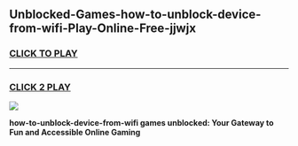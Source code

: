 
## Unblocked-Games-how-to-unblock-device-from-wifi-Play-Online-Free-jjwjx
<h3>
<a href="https://premium76.site?title=how-to-unblock-device-from-wifi&ref=26A">CLICK TO PLAY</a></h3>
<hr>

<h3>
<a href="https://premium76.site?title=how-to-unblock-device-from-wifi&ref=26A">CLICK 2 PLAY</a>
  
</h3>

<a href="https://premium76.site?title=how-to-unblock-device-from-wifi&ref=26A"><img src="https://clearcache.store/games.png"></a>


**how-to-unblock-device-from-wifi games unblocked: Your Gateway to Fun and Accessible Online Gaming**
